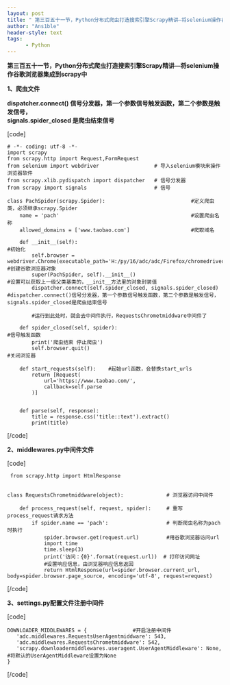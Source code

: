 ```yaml
---
layout: post
title: " 第三百五十一节，Python分布式爬虫打造搜索引擎Scrapy精讲—将selenium操作谷歌浏览器集成到scrapy中 "
author: "Ans1ble"
header-style: text
tags:
      - Python
---
```


**第三百五十一节，Python分布式爬虫打造搜索引擎Scrapy精讲—将selenium操作谷歌浏览器集成到scrapy中**



**1、爬虫文件**

**dispatcher.connect() 信号分发器，第一个参数信号触发函数，第二个参数是触发信号，**  
 **signals.spider_closed 是爬虫结束信号**

[code]

    # -*- coding: utf-8 -*-
    import scrapy
    from scrapy.http import Request,FormRequest
    from selenium import webdriver                  # 导入selenium模块来操作浏览器软件
    from scrapy.xlib.pydispatch import dispatcher   # 信号分发器
    from scrapy import signals                      # 信号
    
    class PachSpider(scrapy.Spider):                            #定义爬虫类，必须继承scrapy.Spider
        name = 'pach'                                           #设置爬虫名称
        allowed_domains = ['www.taobao.com']                    #爬取域名
    
        def __init__(self):                                                                                 #初始化
            self.browser = webdriver.Chrome(executable_path='H:/py/16/adc/adc/Firefox/chromedriver.exe')    #创建谷歌浏览器对象
            super(PachSpider, self).__init__()                                                              #设置可以获取上一级父类基类的，__init__方法里的对象封装值
            dispatcher.connect(self.spider_closed, signals.spider_closed)       #dispatcher.connect()信号分发器，第一个参数信号触发函数，第二个参数是触发信号，signals.spider_closed是爬虫结束信号
    
            #运行到此处时，就会去中间件执行，RequestsChrometmiddware中间件了
    
        def spider_closed(self, spider):                                        #信号触发函数
            print('爬虫结束 停止爬虫')
            self.browser.quit()                                                 #关闭浏览器
    
        def start_requests(self):    #起始url函数，会替换start_urls
            return [Request(
                url='https://www.taobao.com/',
                callback=self.parse
            )]
    
    
        def parse(self, response):
            title = response.css('title::text').extract()
            print(title)
[/code]





**2、middlewares.py中间件文件**

[code]

     from scrapy.http import HtmlResponse
    
    
    class RequestsChrometmiddware(object):              # 浏览器访问中间件
    
        def process_request(self, request, spider):     # 重写process_request请求方法
            if spider.name == 'pach':                   # 判断爬虫名称为pach时执行
                spider.browser.get(request.url)         #用谷歌浏览器访问url
                import time
                time.sleep(3)
                print('访问：{0}'.format(request.url))  # 打印访问网址
                #设置响应信息，由浏览器响应信息返回
                return HtmlResponse(url=spider.browser.current_url, body=spider.browser.page_source, encoding='utf-8', request=request)
[/code]





**3、settings.py配置文件注册中间件**

[code]

    DOWNLOADER_MIDDLEWARES = {               #开启注册中间件
       'adc.middlewares.RequestsUserAgentmiddware': 543,
       'adc.middlewares.RequestsChrometmiddware': 542,
       'scrapy.downloadermiddlewares.useragent.UserAgentMiddleware': None, #将默认的UserAgentMiddleware设置为None
    }
[/code]



